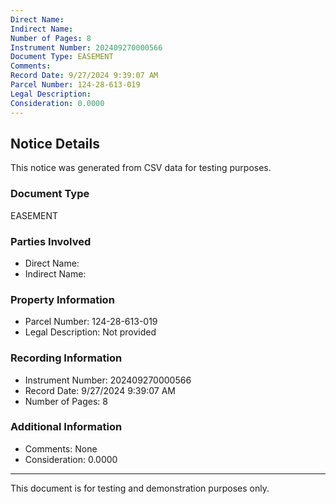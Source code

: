 ```yaml
---
Direct Name: 
Indirect Name: 
Number of Pages: 8
Instrument Number: 202409270000566
Document Type: EASEMENT
Comments: 
Record Date: 9/27/2024 9:39:07 AM
Parcel Number: 124-28-613-019
Legal Description: 
Consideration: 0.0000
---
```


## Notice Details

This notice was generated from CSV data for testing purposes.

### Document Type
EASEMENT

### Parties Involved
- Direct Name: 
- Indirect Name: 

### Property Information
- Parcel Number: 124-28-613-019
- Legal Description: Not provided

### Recording Information
- Instrument Number: 202409270000566
- Record Date: 9/27/2024 9:39:07 AM
- Number of Pages: 8

### Additional Information
- Comments: None
- Consideration: 0.0000

---

This document is for testing and demonstration purposes only.
